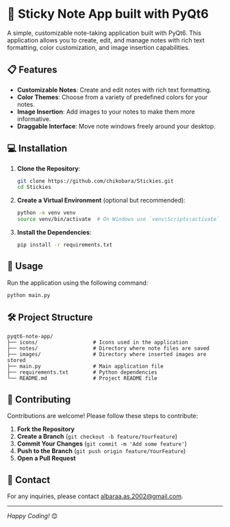 # 📝 Sticky Note App built with PyQt6

A simple, customizable note-taking application built with PyQt6. This application allows you to create, edit, and manage notes with rich text formatting, color customization, and image insertion capabilities.

## 📋 Features

- **Customizable Notes**: Create and edit notes with rich text formatting.
- **Color Themes**: Choose from a variety of predefined colors for your notes.
- **Image Insertion**: Add images to your notes to make them more informative.
- **Draggable Interface**: Move note windows freely around your desktop.

## 💻 Installation

1. **Clone the Repository**:
   ```bash
   git clone https://github.com/chikobara/Stickies.git
   cd Stickies
   ```

2. **Create a Virtual Environment** (optional but recommended):
   ```bash
   python -m venv venv
   source venv/bin/activate  # On Windows use `venv\Scripts\activate`
   ```

3. **Install the Dependencies**:
   ```bash
   pip install -r requirements.txt
   ```

## 🚀 Usage

Run the application using the following command:
```bash
python main.py
```

## 🛠️ Project Structure

```plaintext
pyqt6-note-app/
├── icons/                  # Icons used in the application
├── notes/                  # Directory where note files are saved
├── images/                 # Directory where inserted images are stored
├── main.py                 # Main application file
├── requirements.txt        # Python dependencies
└── README.md               # Project README file
```

## 🤝 Contributing

Contributions are welcome! Please follow these steps to contribute:

1. **Fork the Repository**
2. **Create a Branch** (`git checkout -b feature/YourFeature`)
3. **Commit Your Changes** (`git commit -m 'Add some feature'`)
4. **Push to the Branch** (`git push origin feature/YourFeature`)
5. **Open a Pull Request**


## 📧 Contact

For any inquiries, please contact [albaraa.as.2002@gmail.com](mailto:albaraa.as.2002@gmail.com).

---

*Happy Coding!* 😊
